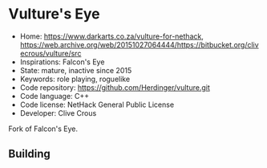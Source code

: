 # Vulture's Eye

- Home: https://www.darkarts.co.za/vulture-for-nethack, https://web.archive.org/web/20151027064444/https://bitbucket.org/clivecrous/vulture/src
- Inspirations: Falcon's Eye
- State: mature, inactive since 2015
- Keywords: role playing, roguelike
- Code repository: https://github.com/Herdinger/vulture.git
- Code language: C++
- Code license: NetHack General Public License
- Developer: Clive Crous

Fork of Falcon's Eye.

## Building
